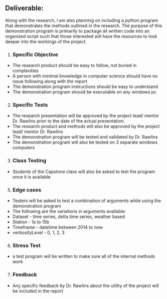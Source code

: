 
## Deliverable:

Along with the research, I am also planning on including a python program that demonstrates the methods outlined in the research. The purpose of this demonstration program is primarily to package all written code into an organized script such that those interested will have the resources to look deeper into the workings of the project. 


1. ### Specific Objective  
- The research product should be easy to follow, not buried in complexities
- A person with minimal knowledge in computer science should have no issue following along with the report
- The demonstration program instructions should be easy to understand
- The demonstration program should be executable on any windows pc
2. ### Specific Tests
- The research presentation will be approved by the project lead/ mentor Dr. Rawlins prior to the date of the actual presentation.
- The research product and methods will also be approved by the project lead/ mentor Dr. Rawlins
- The demonstration program will be tested and validated by Dr. Rawlins
- The demonstration program will also be tested on 3 separate windows computers
3. ### Class Testing
- Students of the Capstone class will also be asked to test the program once it is available
5. ### Edge cases
- Testers will be asked to test a combination of arguments while using the demonstration program
- The following are the variations in arguments available:
- Dataset - time series, delta time series, weather based
- Station - 1a to 15b
- Timeframe - datetime between 2014 to now
- verbosityLevel - 0, 1, 2, 3
6. ### Stress Test
- a test program will be written to make sure all of the internal methods work
7. ### Feedback
- Any specific feedback by Dr. Rawlins about the utility of the project will be included in the report
